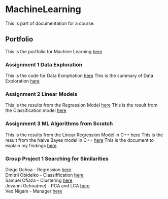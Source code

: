 # MachineLearning
This is part of documentation for a course.

## Portfolio

This is the portfolio for Machine Learning [here](portfolio.pdf) 

### Assignment 1 Data Exploration
This is the code for Data Exmplration [here](DataExploration.cpp) 
This is the summary of Data Exploration [here](DataExploration.pdf)

### Assignment 2 Linear Models
This is the results from the Regression Model [here](Regression.pdf) 
This is the result from the Classification model [here](Classification.pdf) 

### Assignment 3 ML Algorithms from Scratch
This is the results from the Linear Regression Model in C++ [here](LinearRegression.cpp) 
This is the result from the Naive Bayes model in C++ [here](NaiveBayes.cpp) 
This is the document to explain my findings [here](LinearAndBayes.pdf) 

### Group Project 1 Searching for Similarities
Diego Ochoa - Regression [here](SFSRegression) <br />
Dmitrii Obideiko - Classiffication [here](clustering2.pdf) <br />
Samuel Ofiaza - Clustering [here](Clustering.pdf) <br />
Jovanni Ochoa(me) - PCA and LCA [here](PCA_and_LDA.pdf) <br />
Ved Nigam - Manager [here](Searching_For_Similarities.pdf)
